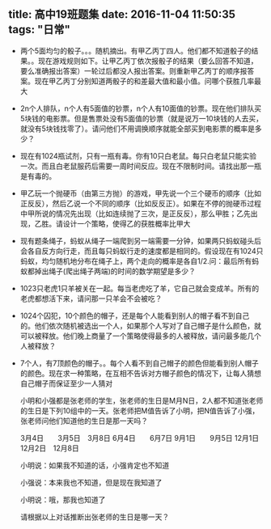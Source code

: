 title: 高中19班题集
date: 2016-11-04 11:50:35
tags: "日常"
---


* 两个5面均匀的骰子。。。随机摘出。有甲乙丙丁四人。他们都不知道骰子的结果。。现在游戏规则如下。让甲乙丙丁依次报骰子的结果（要么回答不知道，要么准确报出答案）一轮过后都没人报出答案。则重新甲乙丙丁的顺序报答案。现在甲乙丙丁分别知道两骰子的和差最大值和最小值。问哪个获胜几率最大
	

* 2n个人排队，n个人有5面值的钞票，n个人有10面值的钞票。现在他们排队买5块钱的电影票。但是售票处没有5面值的钞票（就是说万一10块钱的人去买，就没有5块钱找零了）。请问他们不用调换顺序就能全部买到电影票的概率是多少？
	
	
* 现在有1024瓶试剂，只有一瓶有毒。你有10只白老鼠。每只白老鼠只能实验一次。而且白老鼠服药后需要一周时间反应。现在不限制时间。请找出那一瓶是有毒的。

* 甲乙玩一个抛硬币（由第三方抛）的游戏，甲先说一个三个硬币的顺序（比如正反反），然后乙说一个不同的顺序（比如反反正）。如果在不停的抛硬币过程中甲所说的情况先出现（比如连续抛了三次，是正反反），那么甲胜；乙先出现，乙胜。请设计一个策略，使得乙的获胜概率比甲大

* 现有题条绳子，蚂蚁从绳子一端爬到另一端需要一分钟，如果两只蚂蚁碰头后会各自反方向行走，而且每只蚂蚁行走的速度都是相同的。假设现在有1024只蚂蚁，均匀随机地分布在绳子上，两个走向的概率是各自1/2.问：最后所有蚂蚁都掉出绳子(爬出绳子两端)的时间的数学期望是多少？

* 1023只老虎1只羊被关在一起。每当老虎吃了羊，它自己就会变成羊。所有的老虎都想活下来，请问那一只羊会不会被吃？

* 1024个囚犯，10个颜色的帽子，还是每个人能看到别人的帽子看不到自己的。他们依次随机被选出一个人，如果那个人写对了自己帽子是什么颜色，就可以被释放。他们晚上商量了一个策略使得最多的人被释放，请问最多能几个人被释放？

*  7个人，有7顶颜色的帽子。。每个人看不到自己帽子的颜色但能看到别人帽子的颜色。现在求一种策略，在互相不告诉对方帽子颜色的情况下，让每人猜想自己帽子而保证至少一人猜对	
 
    小明和小强都是张老师的学生，张老师的生日是M月N日，2人都不知道张老师的生日是下列10组中的一天。张老师把M值告诉了小明，把N值告诉了小强，张老师问他们知道他的生日是那一天吗？

    3月4日　　3月5日　3月8日 6月4日　　6月7日 9月1日　　9月5日 12月1日　　12月2日　12月8日

    小明说：如果我不知道的话，小强肯定也不知道

    小强说：本来我也不知道，但是现在我知道了

    小明说：哦，那我也知道了

    请根据以上对话推断出张老师的生日是哪一天？
